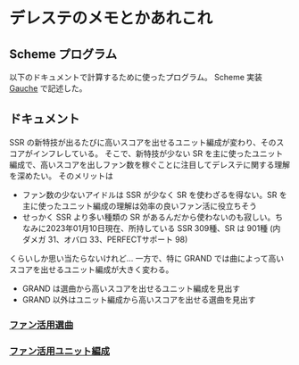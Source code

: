 <!-- -*- coding: utf-8 -*- -->
# デレステのメモとかあれこれ

## Scheme プログラム

以下のドキュメントで計算するために使ったプログラム。
Scheme 実装 [Gauche](https://github.com/shirok/Gauche) で記述した。

## ドキュメント

SSR の新特技が出るたびに高いスコアを出せるユニット編成が変わり、そのスコアがインフレしている。
そこで、新特技が少ない SR を主に使ったユニット編成で、高いスコアを出しファン数を稼ぐことに注目してデレステに関する理解を深めたい。
そのメリットは

- ファン数の少ないアイドルは SSR が少なく SR を使わざるを得ない。SR を主に使ったユニット編成の理解は効率の良いファン活に役立ちそう
- せっかく SSR より多い種類の SR があるんだから使わないのも寂しい。ちなみに2023年01月10日現在、所持している SSR 309種、SR は 901種 (内 ダメガ 31、オバロ 33、PERFECTサポート 98)

くらいしか思い当たらないけれど...
一方で、特に GRAND では曲によって高いスコアを出せるユニット編成が大きく変わる。

- GRAND は選曲から高いスコアを出せるユニット編成を見出す
- GRAND 以外はユニット編成から高いスコアを出せる選曲を見出す

### [ファン活用選曲](doc/each-song.md)
### [ファン活用ユニット編成](doc/unit.md)
